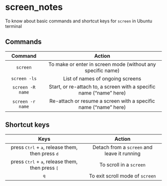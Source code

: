 # screen_notes
To know about basic commands and shortcut keys for `screen` in Ubuntu terminal 


## Commands
| Command | Action |
|:---:|:---:|
| `screen` | To make or enter in screen mode (without any specific name) |
| `screen -ls` | List of names of ongoing screens  |
| `screen -R name` | Start, or re-attach to, a screen with a specific name (“name” here) |
| `screen -r name` |  Re-attach or resume a screen with a specific name (“name” here) |


## Shortcut keys
| Keys | Action |
|:---: | :---: |
|  press <kbd>Ctrl</kbd> + <kbd>a</kbd>, release them, then press <kbd>d</kbd> | Detach from a `screen` and leave it running |
| press <kbd>Ctrl</kbd> + <kbd>a</kbd>, release them, then press <kbd>[</kbd> | To scroll in a `screen` |
| <kbd>q</kbd> | To exit scroll mode of `screen` |


